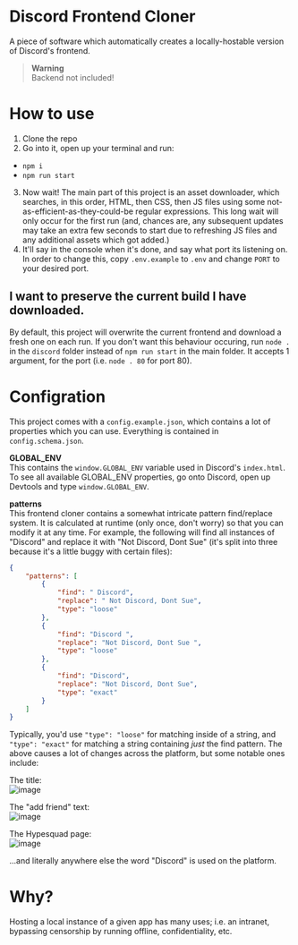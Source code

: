 # Discord Frontend Cloner

A piece of software which automatically creates a locally-hostable version of Discord's frontend.

> **Warning**<br>
> Backend not included!

# How to use

1. Clone the repo
2. Go into it, open up your terminal and run:

-   `npm i`
-   `npm run start`

3. Now wait! The main part of this project is an asset downloader, which searches, in this order, HTML, then CSS, then JS files using some not-as-efficient-as-they-could-be regular expressions. This long wait will only occur for the first run (and, chances are, any subsequent updates may take an extra few seconds to start due to refreshing JS files and any additional assets which got added.)
4. It'll say in the console when it's done, and say what port its listening on. In order to change this, copy `.env.example` to `.env` and change `PORT` to your desired port.

## I want to preserve the current build I have downloaded.

By default, this project will overwrite the current frontend and download a fresh one on each run. If you don't want this behaviour occuring, run `node .` in the `discord` folder instead of `npm run start` in the main folder. It accepts 1 argument, for the port (i.e. `node . 80` for port 80).

# Configration

This project comes with a `config.example.json`, which contains a lot of properties which you can use. Everything is contained in `config.schema.json`.

**GLOBAL_ENV**<br>
This contains the `window.GLOBAL_ENV` variable used in Discord's `index.html`. To see all available GLOBAL_ENV properties, go onto Discord, open up Devtools and type `window.GLOBAL_ENV`.

**patterns**<br>
This frontend cloner contains a somewhat intricate pattern find/replace system. It is calculated at runtime (only once, don't worry) so that you can modify it at any time. For example, the following will find all instances of "Discord" and replace it with "Not Discord, Dont Sue" (it's split into three because it's a little buggy with certain files):

```json
{
	"patterns": [
		{
			"find": " Discord",
			"replace": " Not Discord, Dont Sue",
			"type": "loose"
		},
		{
			"find": "Discord ",
			"replace": "Not Discord, Dont Sue ",
			"type": "loose"
		},
		{
			"find": "Discord",
			"replace": "Not Discord, Dont Sue",
			"type": "exact"
		}
	]
}
```

Typically, you'd use `"type": "loose"` for matching inside of a string, and `"type": "exact"` for matching a string containing _just_ the find pattern. The above causes a lot of changes across the platform, but some notable ones include:

The title:<br>
![image](https://github.com/not-nullptr/discord-frontend-cloner/assets/62841684/a93c7095-9b86-43dc-a470-2e4bef7cfb3c)

The "add friend" text:<br>
![image](https://github.com/not-nullptr/discord-frontend-cloner/assets/62841684/2d9991c9-16a0-4520-a6bc-404cc738125a)

The Hypesquad page:<br>
![image](https://github.com/not-nullptr/discord-frontend-cloner/assets/62841684/95434934-0c92-4cab-bc97-b04678c79321)

...and literally anywhere else the word "Discord" is used on the platform.

# Why?

Hosting a local instance of a given app has many uses; i.e. an intranet, bypassing censorship by running offline, confidentiality, etc.
